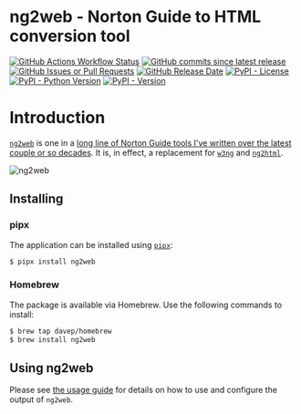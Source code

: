 # ng2web - Norton Guide to HTML conversion tool

[![GitHub Actions Workflow Status](https://img.shields.io/github/actions/workflow/status/davep/ng2web/style-and-lint.yaml)](https://github.com/davep/ng2web/actions)
[![GitHub commits since latest release](https://img.shields.io/github/commits-since/davep/ng2web/latest)](https://github.com/davep/ng2web/commits/main/)
[![GitHub Issues or Pull Requests](https://img.shields.io/github/issues/davep/ng2web)](https://github.com/davep/ng2web/issues)
[![GitHub Release Date](https://img.shields.io/github/release-date/davep/ng2web)](https://github.com/davep/ng2web/releases)
[![PyPI - License](https://img.shields.io/pypi/l/ng2web)](https://github.com/davep/ng2web/blob/main/LICENSE)
[![PyPI - Python Version](https://img.shields.io/pypi/pyversions/ng2web)](https://github.com/davep/ng2web/blob/main/pyproject.toml)
[![PyPI - Version](https://img.shields.io/pypi/v/ng2web)](https://pypi.org/project/ng2web/)

# Introduction

[`ng2web`](https://github.com/davep/ng2web) is one in a [long line of Norton
Guide tools I've written over the latest couple or so
decades](https://www.davep.org/norton-guides/). It is, in effect, a
replacement for [`w3ng`](https://github.com/davep/w3ng) and
[`ng2html`](https://github.com/davep/ng2html).

![ng2web](https://raw.githubusercontent.com/davep/ng2web/refs/heads/main/docs/images/default-output-look.png)

## Installing

### pipx

The application can be installed using [`pipx`](https://pypa.github.io/pipx/):

```sh
$ pipx install ng2web
```

### Homebrew

The package is available via Homebrew. Use the following commands to install:

```sh
$ brew tap davep/homebrew
$ brew install ng2web
```

## Using ng2web

Please see [the usage guide](https://ng2web.davep.dev/) for details on how
to use and configure the output of `ng2web`.

[//]: # (README.md ends here)
